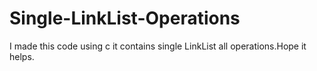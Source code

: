 # Single-LinkList-Operations
I made this code using c it contains single LinkList all operations.Hope it helps.
